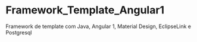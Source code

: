# Framework_Template_Angular1
Framework de template com Java, Angular 1, Material Design, EclipseLink e Postgresql
